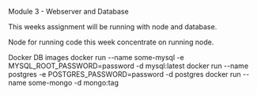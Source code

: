 Module 3 - Webserver and Database

This weeks assignment will be running with node and database.

Node for running code this week concentrate on running node.



Docker DB images
docker run --name some-mysql -e MYSQL_ROOT_PASSWORD=password -d mysql:latest
docker run --name postgres -e POSTGRES_PASSWORD=password -d postgres
docker run --name some-mongo -d mongo:tag

